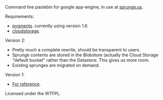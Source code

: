 Command line pastebin for google app-engine, in use at [sprunge.us](http://sprunge.us).

Requirements:

* [pygments](http://pygments.org/). currently using version 1.6.
* [cloudstorage](https://developers.google.com/appengine/docs/python/googlecloudstorageclient/download).

Version 2:

* Pretty much a complete rewrite, should be transparent to users.
* Sprunge contents are stored in the Blobstore (actually the Cloud Storage
  "default bucket" rather than the Datastore. This gives us more room.
* Existing sprunges are migrated on demand.

Version 1:

* [For reference](https://github.com/rupa/sprunge/releases/tag/v1).

Licensed under the WTFPL.
